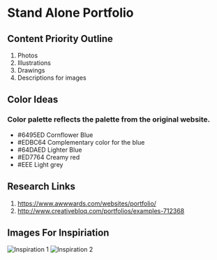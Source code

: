 # Stand Alone Portfolio 
## Content Priority Outline
1. Photos
2. Illustrations
3. Drawings
4. Descriptions for images
## Color Ideas
### Color palette reflects the palette from the original website.
* #6495ED Cornflower Blue
* #EDBC64 Complementary color for the blue
* #64DAED Lighter Blue
* #ED7764 Creamy red
* #EEE Light grey
## Research Links
1. https://www.awwwards.com/websites/portfolio/
2. http://www.creativebloq.com/portfolios/examples-712368
## Images For Inspiriation
![Inspiration 1](https://i.pinimg.com/564x/09/7c/46/097c46ef0394e7edb22d9822aa3e5819.jpg)
![Inspiration 2](https://i.pinimg.com/564x/33/be/ec/33beeca73ddf0de8c5c62c17f42f215e.jpg)